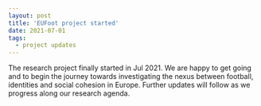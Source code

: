 ```yaml
---
layout: post
title: 'EUFoot project started'
date: 2021-07-01
tags:
  - project updates
---
```



The research project finally started in Jul 2021. We are happy to get going and to begin the journey towards investigating the nexus between football, identities and social cohesion in Europe. Further updates will follow as we progress along our research agenda.
